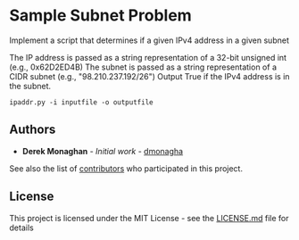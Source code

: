 # Sample Subnet Problem

Implement a script that determines if a given IPv4 address in a given subnet

The IP address is passed as a string representation of a 32-bit unsigned int (e.g., 0x62D2ED4B)
The subnet is passed as a string representation of a CIDR subnet (e.g., "98.210.237.192/26")
Output True if the IPv4 address is in the subnet.


```
ipaddr.py -i inputfile -o outputfile
```


## Authors

* **Derek Monaghan** - *Initial work* - [dmonagha](https://github.com/dmonagha)

See also the list of [contributors](https://github.com/dmonagha/samples/subnet-calc/contributors) who participated in this project.

## License

This project is licensed under the MIT License - see the [LICENSE.md](LICENSE.md) file for details


